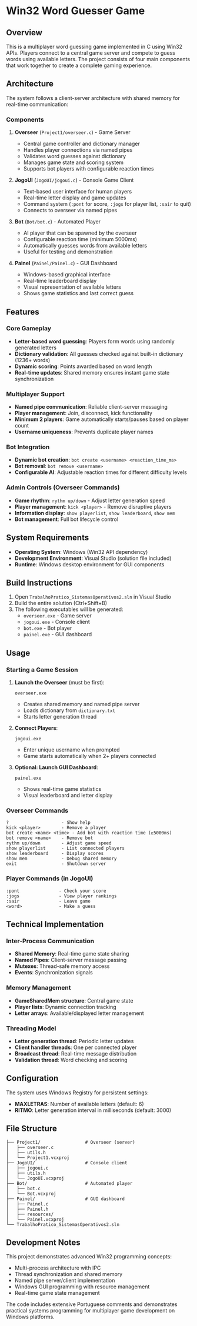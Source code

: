 # Win32 Word Guesser Game

## Overview

This is a multiplayer word guessing game implemented in C using Win32 APIs. Players connect to a central game server and compete to guess words using available letters. The project consists of four main components that work together to create a complete gaming experience.

## Architecture

The system follows a client-server architecture with shared memory for real-time communication:

### Components

1. **Overseer** (`Project1/overseer.c`) - Game Server
   - Central game controller and dictionary manager
   - Handles player connections via named pipes
   - Validates word guesses against dictionary
   - Manages game state and scoring system
   - Supports bot players with configurable reaction times

2. **JogoUI** (`JogoUI/jogoui.c`) - Console Game Client  
   - Text-based user interface for human players
   - Real-time letter display and game updates
   - Command system (`:pont` for score, `:jogs` for player list, `:sair` to quit)
   - Connects to overseer via named pipes

3. **Bot** (`Bot/bot.c`) - Automated Player
   - AI player that can be spawned by the overseer
   - Configurable reaction time (minimum 5000ms)
   - Automatically guesses words from available letters
   - Useful for testing and demonstration

4. **Painel** (`Painel/Painel.c`) - GUI Dashboard
   - Windows-based graphical interface
   - Real-time leaderboard display
   - Visual representation of available letters
   - Shows game statistics and last correct guess

## Features

### Core Gameplay
- **Letter-based word guessing**: Players form words using randomly generated letters
- **Dictionary validation**: All guesses checked against built-in dictionary (1236+ words)
- **Dynamic scoring**: Points awarded based on word length
- **Real-time updates**: Shared memory ensures instant game state synchronization

### Multiplayer Support
- **Named pipe communication**: Reliable client-server messaging
- **Player management**: Join, disconnect, kick functionality
- **Minimum 2 players**: Game automatically starts/pauses based on player count
- **Username uniqueness**: Prevents duplicate player names

### Bot Integration
- **Dynamic bot creation**: `bot create <username> <reaction_time_ms>`
- **Bot removal**: `bot remove <username>`
- **Configurable AI**: Adjustable reaction times for different difficulty levels

### Admin Controls (Overseer Commands)
- **Game rhythm**: `rythm up/down` - Adjust letter generation speed
- **Player management**: `kick <player>` - Remove disruptive players
- **Information display**: `show playerlist`, `show leaderboard`, `show mem`
- **Bot management**: Full bot lifecycle control

## System Requirements

- **Operating System**: Windows (Win32 API dependency)
- **Development Environment**: Visual Studio (solution file included)
- **Runtime**: Windows desktop environment for GUI components

## Build Instructions

1. Open `TrabalhoPratico_SistemasOperativos2.sln` in Visual Studio
2. Build the entire solution (Ctrl+Shift+B)
3. The following executables will be generated:
   - `overseer.exe` - Game server
   - `jogoui.exe` - Console client
   - `bot.exe` - Bot player
   - `painel.exe` - GUI dashboard

## Usage

### Starting a Game Session

1. **Launch the Overseer** (must be first):
   ```
   overseer.exe
   ```
   - Creates shared memory and named pipe server
   - Loads dictionary from `dictionary.txt`
   - Starts letter generation thread

2. **Connect Players**:
   ```
   jogoui.exe
   ```
   - Enter unique username when prompted
   - Game starts automatically when 2+ players connected

3. **Optional: Launch GUI Dashboard**:
   ```
   painel.exe
   ```
   - Shows real-time game statistics
   - Visual leaderboard and letter display

### Overseer Commands

```
?                    - Show help
kick <player>        - Remove a player
bot create <name> <time> - Add bot with reaction time (≥5000ms)
bot remove <name>    - Remove bot
rythm up/down        - Adjust game speed
show playerlist      - List connected players
show leaderboard     - Display scores
show mem             - Debug shared memory
exit                 - Shutdown server
```

### Player Commands (in JogoUI)

```
:pont               - Check your score
:jogs               - View player rankings
:sair               - Leave game
<word>              - Make a guess
```

## Technical Implementation

### Inter-Process Communication
- **Shared Memory**: Real-time game state sharing
- **Named Pipes**: Client-server message passing
- **Mutexes**: Thread-safe memory access
- **Events**: Synchronization signals

### Memory Management
- **GameSharedMem structure**: Central game state
- **Player lists**: Dynamic connection tracking
- **Letter arrays**: Available/displayed letter management

### Threading Model
- **Letter generation thread**: Periodic letter updates
- **Client handler threads**: One per connected player
- **Broadcast thread**: Real-time message distribution
- **Validation thread**: Word checking and scoring

## Configuration

The system uses Windows Registry for persistent settings:
- **MAXLETRAS**: Number of available letters (default: 6)
- **RITMO**: Letter generation interval in milliseconds (default: 3000)

## File Structure

```
├── Project1/                 # Overseer (server)
│   ├── overseer.c
│   ├── utils.h
│   └── Project1.vcxproj
├── JogoUI/                   # Console client
│   ├── jogoui.c
│   ├── utils.h
│   └── JogoUI.vcxproj
├── Bot/                      # Automated player
│   ├── bot.c
│   └── Bot.vcxproj
├── Painel/                   # GUI dashboard
│   ├── Painel.c
│   ├── Painel.h
│   ├── resources/
│   └── Painel.vcxproj
└── TrabalhoPratico_SistemasOperativos2.sln
```

## Development Notes

This project demonstrates advanced Win32 programming concepts:
- Multi-process architecture with IPC
- Thread synchronization and shared memory
- Named pipe server/client implementation
- Windows GUI programming with resource management
- Real-time game state management

The code includes extensive Portuguese comments and demonstrates practical systems programming for multiplayer game development on Windows platforms.
